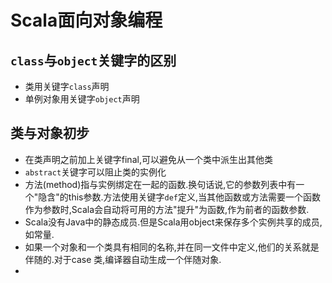 # Scala面向对象编程
## `class`与`object`关键字的区别
- 类用关键字`class`声明
- 单例对象用关键字`object`声明

## 类与对象初步
- 在类声明之前加上关键字final,可以避免从一个类中派生出其他类
- `abstract`关键字可以阻止类的实例化
- 方法(method)指与实例绑定在一起的函数.换句话说,它的参数列表中有一个"隐含"的this参数.方法使用关键字`def`定义,当其他函数或方法需要一个函数作为参数时,Scala会自动将可用的方法"提升"为函数,作为前者的函数参数.
- Scala没有Java中的静态成员.但是Scala用object来保存多个实例共享的成员,如常量.
- 如果一个对象和一个类具有相同的名称,并在同一文件中定义,他们的关系就是伴随的.对于case 类,编译器自动生成一个伴随对象.
- 